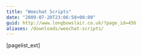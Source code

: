 ```yaml
---
title: "Weechat Scripts"
date: "2009-07-20T23:06:58+00:00"
guid: http://www.longbowslair.co.uk/?page_id=456
aliases: /downloads/weechat-scripts/
---
```


\[pagelist\_ext\]
